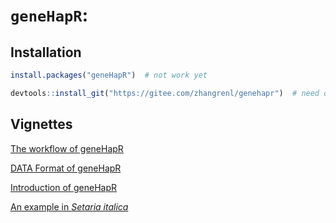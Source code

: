 # `geneHapR`:

## Installation
```r
install.packages("geneHapR")  # not work yet

devtools::install_git("https://gitee.com/zhangrenl/genehapr")  # need devtools package and git software
```


## Vignettes 

[The workflow of geneHapR](https://gitee.com/zhangrenl/genehapr/wikis/workflow.html)

[DATA Format of geneHapR](https://gitee.com/zhangrenl/genehapr/wikis/data_format.html)

[Introduction of geneHapR](https://gitee.com/zhangrenl/genehapr/wikis/Introduction.html)

[An example in *Setaria italica*](https://gitee.com/zhangrenl/genehapr/wikis/An_example)